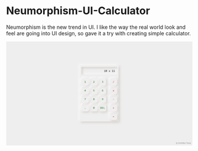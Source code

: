 # Neumorphism-UI-Calculator
Neumorphism is the new trend in UI. I like the way the real world look and feel are going into UI design, so gave it a try with creating simple calculator.

![Alt text](/lee-calc-screenshot.png?raw=true "Preview")
